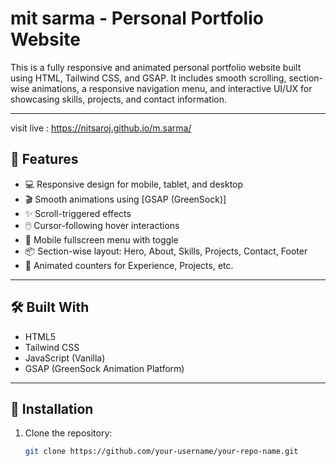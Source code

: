 # mit sarma - Personal Portfolio Website

This is a fully responsive and animated personal portfolio website built using HTML, Tailwind CSS, and GSAP. It includes smooth scrolling, section-wise animations, a responsive navigation menu, and interactive UI/UX for showcasing skills, projects, and contact information.

---
visit live : https://nitsaroj.github.io/m.sarma/

## 🚀 Features

- 💻 Responsive design for mobile, tablet, and desktop
- 🎬 Smooth animations using [GSAP (GreenSock)]
- ✨ Scroll-triggered effects
- 🖱️ Cursor-following hover interactions
- 📱 Mobile fullscreen menu with toggle
- 📦 Section-wise layout: Hero, About, Skills, Projects, Contact, Footer
- 🧠 Animated counters for Experience, Projects, etc.

---

## 🛠️ Built With

- HTML5
- Tailwind CSS
- JavaScript (Vanilla)
- GSAP (GreenSock Animation Platform)

---

## 🔧 Installation

1. Clone the repository:
   ```bash
   git clone https://github.com/your-username/your-repo-name.git

